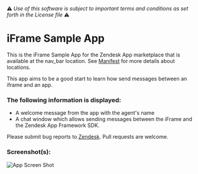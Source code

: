 :warning: *Use of this software is subject to important terms and conditions as set forth in the License file* :warning:

# iFrame Sample App

This is the iFrame Sample App for the Zendesk App marketplace that is available at the nav_bar location. See [Manifest](http://developer.zendesk.com/documentation/apps/manifest.html) for more details about locations.

This app aims to be a good start to learn how send messages between an iframe and an app.

### The following information is displayed:

* A welcome message from the app with the agent's name
* A chat window which allows sending messages between the iFrame and the Zendesk App Framework SDK.

Please submit bug reports to [Zendesk](https://support.zendesk.com/requests/new). Pull requests are welcome.


### Screenshot(s):
![App Screen Shot](http://cl.ly/image/1m1l3m1h332g)
